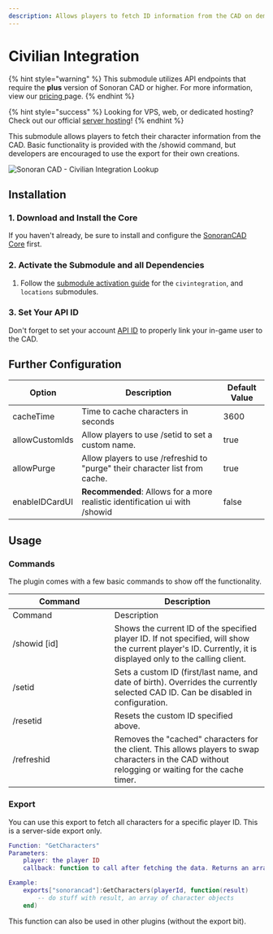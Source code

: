 ```yaml
---
description: Allows players to fetch ID information from the CAD on demand.
---
```


# Civilian Integration

{% hint style="warning" %}
This submodule utilizes API endpoints that require the **plus** version of Sonoran CAD or higher. For more information, view our [pricing ](../../../../pricing/faq/)page.
{% endhint %}

{% hint style="success" %}
Looking for VPS, web, or dedicated hosting? Check out our official [server hosting](../../../../other-products/server-hosting.md)!
{% endhint %}

This submodule allows players to fetch their character information from the CAD. Basic functionality is provided with the /showid command, but developers are encouraged to use the export for their own creations.

![Sonoran CAD - Civilian Integration Lookup](<../../../../.gitbook/assets/Screen Shot 2020-12-12 at 10.00.21 PM.png>)

## Installation

### 1. Download and Install the Core

If you haven't already, be sure to install and configure the [SonoranCAD Core](../) first.

### 2. Activate the Submodule and all Dependencies

1. Follow the [submodule activation guide](../submodule-configuration/#activating-a-submodule) for the `civintegration`, and `locations` submodules.

### 3. Set Your API ID

Don't forget to set your account [API ID](../../../../sonoran-cad/api-integration/getting-started/setting-your-api-id.md) to properly link your in-game user to the CAD.

## Further Configuration

| Option         | Description                                                                 | Default Value |
| -------------- | --------------------------------------------------------------------------- | ------------- |
| cacheTime      | Time to cache characters in seconds                                         | 3600          |
| allowCustomIds | Allow players to use /setid to set a custom name.                           | true          |
| allowPurge     | Allow players to use /refreshid to "purge" their character list from cache. | true          |
| enableIDCardUI | **Recommended**: Allows for a more realistic identification ui with /showid | false         |

## Usage

### Commands

The plugin comes with a few basic commands to show off the functionality.

<table data-header-hidden><thead><tr><th width="184.59915045830542">Command</th><th>Description</th></tr></thead><tbody><tr><td>Command</td><td>Description</td></tr><tr><td>/showid [id]</td><td>Shows the current ID of the specified player ID. If not specified, will show the current player's ID. Currently, it is displayed only to the calling client.</td></tr><tr><td>/setid</td><td>Sets a custom ID (first/last name, and date of birth). Overrides the currently selected CAD ID. Can be disabled in configuration.</td></tr><tr><td>/resetid</td><td>Resets the custom ID specified above.</td></tr><tr><td>/refreshid</td><td>Removes the "cached" characters for the client. This allows players to swap characters in the CAD without relogging or waiting for the cache timer.</td></tr></tbody></table>

### Export

You can use this export to fetch all characters for a specific player ID. This is a server-side export only.

```lua
Function: "GetCharacters"
Parameters:
    player: the player ID
    callback: function to call after fetching the data. Returns an array of character objects.

Example:
    exports["sonorancad"]:GetCharacters(playerId, function(result)
        -- do stuff with result, an array of character objects
    end)
```

This function can also be used in other plugins (without the export bit).

